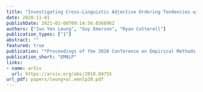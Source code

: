 ```yaml
---
title: "Investigating Cross-Linguistic Adjective Ordering Tendencies with a Latent-Variable Model"
date: 2020-11-01
publishDate: 2021-02-08T09:14:56.656896Z
authors: ["Jun Yen Leung", "Guy Emerson", "Ryan Cotterell"]
publication_types: ["1"]
abstract: ""
featured: true
publication: "*Proceedings of the 2020 Conference on Empirical Methods in Natural Language Processing*"
publication_short: "EMNLP"
links:
- name: arXiv
  url: https://arxiv.org/abs/2010.04755
url_pdf: papers/leung+al.emnlp20.pdf
---
```


